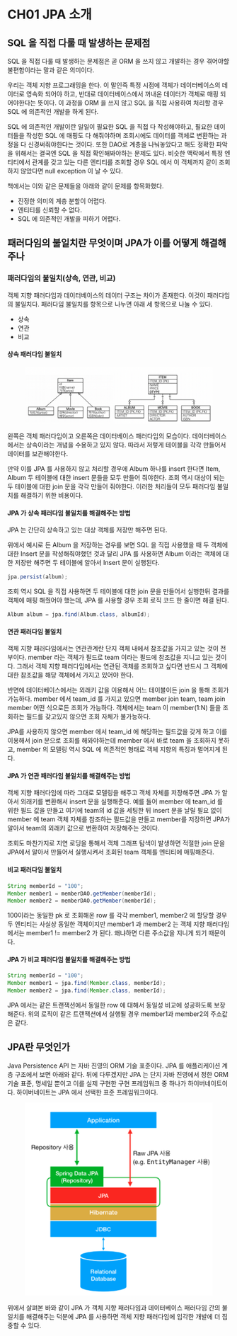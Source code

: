 # CH01 JPA 소개

## SQL 을 직접 다룰 때 발생하는 문제점

SQL 을 직접 다룰 때 발생하는 문제점은 곧 ORM 을 쓰지 않고 개발하는 경우 겪어야할 불편함이라는 말과 같은 의미이다.

우리는 객체 지향 프로그래밍을 한다. 이 말인즉 특정 시점에 객체가 데이터베이스의 데이터로 영속화 되어야 하고, 반대로 데이터베이스에서 꺼내온 데이터가 객체로 매핑 되어야한다는 뜻이다. 이 과정을 ORM 을 쓰지 않고 SQL 을 직접 사용하여 처리할 경우 SQL 에 의존적인 개발을 하게 된다.

SQL 에 의존적인 개발이란 일일이 필요한 SQL 을 직접 다 작성해야하고, 필요한 데이터들을 작성한 SQL 에 매핑도 다 해줘야하며 조회시에도 데이터를 객체로 변환하는 과정을 다 신경써줘야한다는 것이다. 또한 DAO로 계층을 나눠놓았다고 해도 정확한 파악을 위해서는 결국엔 SQL 을 직접 확인해봐야하는 문제도 있다. 비슷한 맥락에서 특정 엔티티에서 관계를 갖고 있는 다른 엔티티를 조회할 경우 SQL 에서 이 객체까지 같이 조회하지 않았다면 null exception 이 날 수 있다.

책에서는 이와 같은 문제들을 아래와 같이 문제를 항목화했다.

* 진정한 의미의 계층 분할이 어렵다.
* 엔티티를 신뢰할 수 없다.
* SQL 에 의존적인 개발을 피하기 어렵다.

## 패러다임의 불일치란 무엇이며 JPA가 이를 어떻게 해결해주나

### 패러다임의 불일치(상속, 연관, 비교)

객체 지향 패러다임과 데이터베이스의 데이터 구조는 차이가 존재한다. 이것이 패러다임의 불일치다. 패러다임 불일치를 항목으로 나누면 아래 세 항목으로 나눌 수 있다.

* 상속
* 연관
* 비교

#### 상속 패러다임 불일치

<figure><img src="../../.gitbook/assets/image (13).png" alt=""><figcaption></figcaption></figure>

왼쪽은 객체 패러다임이고 오른쪽은 데이터베이스 패러다임의 모습이다. 데이터베이스에서는 상속이라는 개념을 수용하고 있지 않다. 따라서 저렇게 테이블을 각각 만들어서 데이터를 보관해야한다.

만약 이를 JPA 를 사용하지 않고 처리할 경우에 Album 하나를 insert 한다면 Item, Album 두 테이블에 대한 insert 문들을 모두 만들어 줘야한다. 조회 역시 대상이 되는 두 테이블에 대한 join 문을 각각 만들어 줘야한다. 이러한 처리들이 모두 패러다임 불일치를 해결하기 위한 비용이다.

#### JPA 가 상속 패러다임 불일치를 해결해주는 방법

JPA 는 간단히 상속하고 있는 대상 객체를 저장만 해주면 된다.&#x20;

위에서 예시로 든 Album 을 저장하는 경우를 보면 SQL 을 직접 사용했을 때 두 객체에 대한 Insert 문을 작성해줘야했던 것과 달리 JPA 를 사용하면 Album 이라는 객체에 대한 저장만 해주면 두 테이블에 알아서 Insert 문이 실행된다.

```java
jpa.persist(album);
```

조회 역시 SQL 을 직접 사용하면 두 테이블에 대한 join 문을 만들어서 실행한뒤 결과를 객체에 매핑 해줬어야 했는데, JPA 를 사용할 경우 조회 로직 코드 한 줄이면 해결 된다.

```java
Album album = jpa.find(Album.class, albumId);
```

#### 연관 패러다임 불일치

객체 지향 패러다임에서는 연관관계란 단지 객체 내에서 참조값을 가지고 있는 것이 전부이다. member 라는 객체가 필드로 team 이라는 필드에 참조값을 지니고 있는 것이다. 그래서 객체 지향 패러다임에서는 연관된 객체를 조회하고 싶다면 반드시 그 객체에 대한 참조값을 해당 객체에서 가지고 있어야 한다.

반면에 데이터베이스에서는 외래키 값을 이용해서 어느 테이블이든 join 을 통해 조회가 가능하다. member 에서 team\_id 를 가지고 있으면 member join team, team join member 어떤 식으로든 조회가 가능하다. 객체에서는 team 이 member(1:N) 들을 조회하는 필드를 갖고있지 않으면 조회 자체가 불가능하다.

JPA를 사용하지 않으면 member 에서 team\_id 에 해당하는 필드값을 갖게 하고 이를 이용해서 join 문으로 조회를 해와야하는데 member 에서 바로 team 을 조회하지 못하고, member 의 모델링 역시 SQL 에 의존적인 형태로 객체 지향의 특징과 멀어지게 된다.

#### JPA 가 연관 패러다임 불일치를 해결해주는 방법

객체 지향 패러다임에 따라 그대로 모델링을 해주고 객체 자체를 저장해주면 JPA 가 알아서 외래키를 변환해서 insert 문을 실행해준다. 예를 들어 member 에 team\_id 를 위한 필드 값을 만들고 여기에 team의 id 값을 세팅한 뒤 insert 문을 날릴 필요 없이 member 에 team 객체 자체를 참조하는 필드값을 만들고 member를 저장하면 JPA가 알아서 team의 외래키 값으로 변환하여 저장해주는 것이다.

조회도 마찬가지로 지연 로딩을 통해서 객체 그래프 탐색이 발생하면 적절한 join 문을 JPA에서 알아서 만들어서 실행시켜서 조회된 team 객체를 엔티티에 매핑해준다.

#### 비교 패러다임 불일치

```java
String memberId = "100";
Member member1 = memberDAO.getMember(memberId);
Member member2 = memberDAO.getMember(memberId);
```

100이라는 동일한 pk 로 조회해온 row 를 각각 member1, member2 에 할당할 경우 두 엔티티는 사실상 동일한 객체이지만 member1 과 member2 는 객체 지향 패러다임에서는 member1 != member2 가 된다. 왜냐하면 다른 주소값을 지니게 되기 때문이다.

#### JPA 가 비교 패러다임 불일치를 해결해주는 방법

```java
String memberId = "100";
Member member1 = jpa.find(Member.class, memberId);
Member member2 = jpa.find(Member.class, memberId);
```

JPA 에서는 같은 트랜잭션에서 동일한 row 에 대해서 동일성 비교에 성공하도록 보장해준다. 위의 로직이 같은 트랜잭션에서 실행될 경우 member1과 member2의 주소값은 같다.

## JPA란 무엇인가

Java Persistence API 는 자바 진영의 ORM 기술 표준이다. JPA 를 애플리케이션 계층 구조에서 보면 아래와 같다. 뒤에 다루겠지만 JPA 는 단지 자바 진영에서 정한 ORM 기술 표준, 명세일 뿐이고 이를 실제 구현한 구현 프레임워크 중 하나가 하이버네이트이다. 하이버네이트는 JPA 에서 선택한 표준 프레임워크이다.

<figure><img src="../../.gitbook/assets/image (19).png" alt=""><figcaption></figcaption></figure>

위에서 살펴본 바와 같이 JPA 가 객체 지향 패러다임과 데이터베이스 패러다임 간의 불일치를 해결해주는 덕분에 JPA 를 사용하면 객체 지향 패러다임에 입각한 개발에 더 집중할 수 있다.

